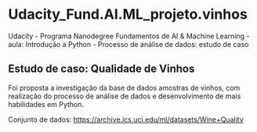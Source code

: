# Udacity_Fund.AI.ML_projeto.vinhos
Udacity - Programa Nanodegree Fundamentos de AI & Machine Learning - aula: Introdução a Python - Processo de análise de dados:  estudo de caso

## Estudo de caso: Qualidade de Vinhos
Foi proposta a investigação da base de dados amostras de vinhos, com realização do processo de análise de dados e desenvolvimento de mais habilidades em Python.

Conjunto de dados: https://archive.ics.uci.edu/ml/datasets/Wine+Quality
